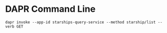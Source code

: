 ﻿# DAPR Command Line

```
dapr invoke --app-id starships-query-service --method starship/list --verb GET
```